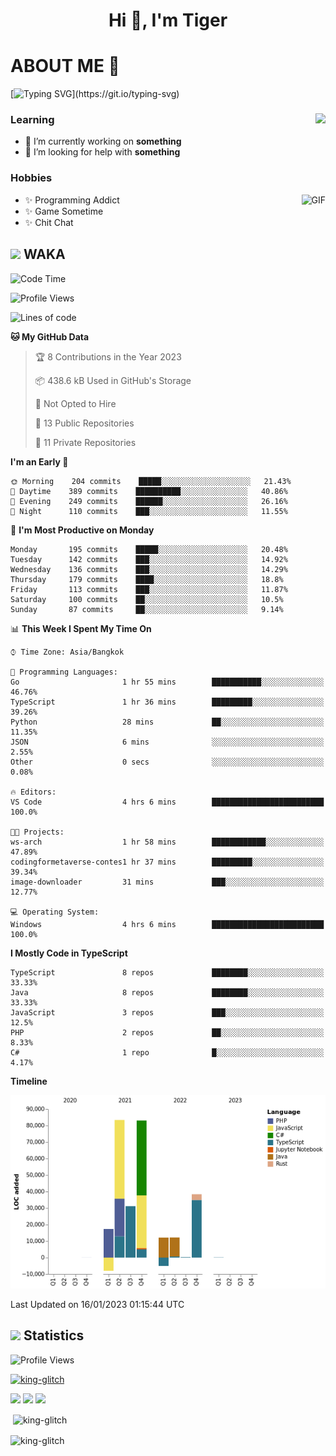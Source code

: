 <h1 align="center">Hi 👋, I'm Tiger</h1>




# ABOUT ME 💬

[![Typing SVG](https://readme-typing-svg.herokuapp.com?color=22F771&vCenter=true&lines=A+perssionate+developer+from+nowhere.)](https://git.io/typing-svg)

<div>
 <img align="right" src="https://spotify-github-profile.vercel.app/api/view?uid=12129734423&cover_image=false&theme=default&bar_color=22d016&bar_color_cover=true" />
 <h3>Learning</h3>
 
 <ul>
  <li>🔭 I’m currently working on <b>something</b></li>
  <li>🤝 I’m looking for help with <b>something</b></li>
 </ul>
 
</div>
<div>
 <h3>Hobbies</h3>
 <img align="right" height="475px"  alt="GIF" src="https://i.pinimg.com/originals/1f/b7/db/1fb7dbee557e5ed509f7517da8a84d58.gif" />
 <ul>
  <li>✨ Programming Addict</li>
  <li>✨ Game Sometime</li>
  <li>✨ Chit Chat</li>
 </ul>
 
</div>



## <img height="40" src="https://raw.githubusercontent.com/innng/innng/master/assets/kyubey.gif"/> WAKA

<!--START_SECTION:waka-->
![Code Time](http://img.shields.io/badge/Code%20Time-1%2C278%20hrs%209%20mins-blue)

![Profile Views](http://img.shields.io/badge/Profile%20Views-0-blue)

![Lines of code](https://img.shields.io/badge/From%20Hello%20World%20I%27ve%20Written-265%20Thousand%20lines%20of%20code-blue)

**🐱 My GitHub Data** 

> 🏆 8 Contributions in the Year 2023
 > 
> 📦 438.6 kB Used in GitHub's Storage 
 > 
> 🚫 Not Opted to Hire
 > 
> 📜 13 Public Repositories 
 > 
> 🔑 11 Private Repositories  
 > 
**I'm an Early 🐤** 

```text
🌞 Morning    204 commits    █████░░░░░░░░░░░░░░░░░░░░   21.43% 
🌆 Daytime    389 commits    ██████████░░░░░░░░░░░░░░░   40.86% 
🌃 Evening    249 commits    ██████░░░░░░░░░░░░░░░░░░░   26.16% 
🌙 Night      110 commits    ███░░░░░░░░░░░░░░░░░░░░░░   11.55%

```
📅 **I'm Most Productive on Monday** 

```text
Monday       195 commits    █████░░░░░░░░░░░░░░░░░░░░   20.48% 
Tuesday      142 commits    ███░░░░░░░░░░░░░░░░░░░░░░   14.92% 
Wednesday    136 commits    ███░░░░░░░░░░░░░░░░░░░░░░   14.29% 
Thursday     179 commits    ████░░░░░░░░░░░░░░░░░░░░░   18.8% 
Friday       113 commits    ███░░░░░░░░░░░░░░░░░░░░░░   11.87% 
Saturday     100 commits    ██░░░░░░░░░░░░░░░░░░░░░░░   10.5% 
Sunday       87 commits     ██░░░░░░░░░░░░░░░░░░░░░░░   9.14%

```


📊 **This Week I Spent My Time On** 

```text
⌚︎ Time Zone: Asia/Bangkok

💬 Programming Languages: 
Go                       1 hr 55 mins        ███████████░░░░░░░░░░░░░░   46.76% 
TypeScript               1 hr 36 mins        █████████░░░░░░░░░░░░░░░░   39.26% 
Python                   28 mins             ██░░░░░░░░░░░░░░░░░░░░░░░   11.35% 
JSON                     6 mins              ░░░░░░░░░░░░░░░░░░░░░░░░░   2.55% 
Other                    0 secs              ░░░░░░░░░░░░░░░░░░░░░░░░░   0.08%

🔥 Editors: 
VS Code                  4 hrs 6 mins        █████████████████████████   100.0%

🐱‍💻 Projects: 
ws-arch                  1 hr 58 mins        ████████████░░░░░░░░░░░░░   47.89% 
codingformetaverse-contes1 hr 37 mins        █████████░░░░░░░░░░░░░░░░   39.34% 
image-downloader         31 mins             ███░░░░░░░░░░░░░░░░░░░░░░   12.77%

💻 Operating System: 
Windows                  4 hrs 6 mins        █████████████████████████   100.0%

```

**I Mostly Code in TypeScript** 

```text
TypeScript               8 repos             ████████░░░░░░░░░░░░░░░░░   33.33% 
Java                     8 repos             ████████░░░░░░░░░░░░░░░░░   33.33% 
JavaScript               3 repos             ███░░░░░░░░░░░░░░░░░░░░░░   12.5% 
PHP                      2 repos             ██░░░░░░░░░░░░░░░░░░░░░░░   8.33% 
C#                       1 repo              █░░░░░░░░░░░░░░░░░░░░░░░░   4.17%

```


**Timeline**

![Chart not found](https://raw.githubusercontent.com/king-glitch/king-glitch/main/charts/bar_graph.png) 


 Last Updated on 16/01/2023 01:15:44 UTC
<!--END_SECTION:waka-->
## <img height="40" src="https://raw.githubusercontent.com/innng/innng/master/assets/kyubey.gif"/> Statistics
![Profile Views](https://komarev.com/ghpvc/?username=king-glitch)  

<p align="left"> 
 <a href="https://github.com/ryo-ma/github-profile-trophy">
  <img src="https://github-profile-trophy.vercel.app/?username=king-glitch&theme=dracula" alt="king-glitch" />
 </a> </p>

![](https://github-profile-summary-cards.vercel.app/api/cards/profile-details?username=king-glitch&theme=dracula)
![](https://github-profile-summary-cards.vercel.app/api/cards/stats?username=king-glitch&theme=dracula) 
![](https://github-profile-summary-cards.vercel.app/api/cards/productive-time?username=king-glitch&theme=dracula)


<p>&nbsp;<img align="center" src="https://github-readme-stats.vercel.app/api?username=king-glitch&theme=dracula" alt="king-glitch" /></p>

<p><img align="center" src="https://github-readme-streak-stats.herokuapp.com/?user=king-glitch&theme=dracula" alt="king-glitch" /></p>
